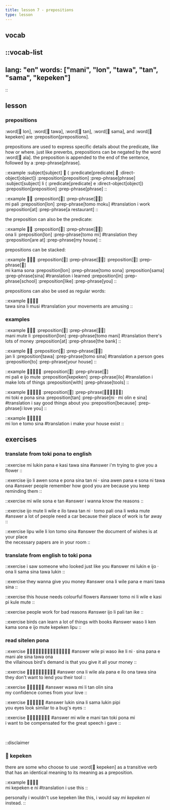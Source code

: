 ```yaml
---
title: lesson 7 - prepositions
type: lesson
---
```

## vocab
::vocab-list
---
lang: "en"
words: ["mani", "lon", "tawa", "tan", "sama", "kepeken"]
---
::

## lesson
### prepositions
:word[󱤬 lon], :word[󱥩 tawa], :word[󱥧 tan], :word[󱥖 sama], and :word[󱤙 kepeken] are :preposition[prepositions].

prepositions are used to express specific details about the predicate, like how or where. just like preverbs, prepositions can be negated by the word :word[󱤂 ala]. the preposition is appended to the end of the sentence, followed by a :prep-phrase[phrase].

::example
:subject[subject] 󱤧 ( :predicate[predicate] 󱤉 :direct-object[object]) :preposition[preposition] :prep-phrase[phrase] \
:subject[subject] li ( :predicate[predicate] e :direct-object[object]) :preposition[preposition] :prep-phrase[phrase]
::

::example
󱤴󱥉 :preposition[󱤬] :prep-phrase[󱥭󱤶] \
mi pali :preposition[lon] :prep-phrase[tomo moku]
#translation
i work :preposition[at] :prep-phrase[a restaurant]
::

the preposition can also be the predicate:

::example
󱥆󱤧 :preposition[󱤬] :prep-phrase[󱥭󱤴] \
ona li :preposition[lon] :prep-phrase[tomo mi]
#translation
they :preposition[are at] :prep-phrase[my house]
::

prepositions can be stacked:

::example
󱤴󱤖󱥡 :preposition[󱤬] :prep-phrase[󱥭󱥡] :preposition[󱥖] :prep-phrase[󱥞] \
mi kama sona :preposition[lon] :prep-phrase[tomo sona] :preposition[sama] :prep-phrase[sina]
#translation
i learned :preposition[in] :prep-phrase[school] :preposition[like] :prep-phrase[you]
::

prepositions can also be used as regular words:

::example
󱥩󱥞󱤧󱤻 \
tawa sina li musi
#translation
your movements are amusing
::

### examples
::example
󱤲󱤼󱤧 :preposition[󱤬] :prep-phrase[󱥭󱤲] \
mani mute li :preposition[lon] :prep-phrase[tomo mani]
#translation
there's lots of money :preposition[at] :prep-phrase[the bank]
::

::example
󱤑󱤧 :preposition[󱥩] :prep-phrase[󱥭󱥞] \
jan li :preposition[tawa] :prep-phrase[tomo sina]
#translation
a person goes :preposition[to] :prep-phrase[your house]
::

::example
󱤴󱥉󱤉󱤌󱤼 :preposition[󱤙] :prep-phrase[󱤎] \
mi pali e ijo mute :preposition[kepeken] :prep-phrase[ilo]
#translation
i make lots of things :preposition[with] :prep-phrase[tools]
::

::example
󱤴󱥬󱤉󱥔󱥞 :preposition[󱥧] :prep-phrase[󱥁󱦜󱤴󱥅󱤉󱥞] \
mi toki e pona sina :preposition[tan] :prep-phrase[ni · mi olin e sina]
#translation
i say good things about you :preposition[because] :prep-phrase[i love you]
::

::example
󱤴󱤬󱤉󱥭󱥞 \
mi lon e tomo sina
#translation
i make your house exist
::

## exercises
### translate from toki pona to english
::exercise
mi lukin pana e kasi tawa sina
#answer
i'm trying to give you a flower
::

::exercise
ijo li awen sona e pona sina tan ni · sina awen pana e sona ni tawa ona
#answer
people remember how good you are because you keep reminding them
::

::exercise
mi wile sona e tan
#answer
i wanna know the reasons
::

::exercise
ijo mute li wile e ilo tawa tan ni · tomo pali ona li weka mute
#answer
 a lot of people need a car because their place of work is far away 
::

::exercise
lipu wile li lon tomo sina
#answer
the document of wishes is at your place \
the necessary papers are in your room
::

### translate from english to toki pona
::exercise
i saw someone who looked just like you
#answer
mi lukin e ijo · ona li sama sina tawa lukin
::

::exercise
they wanna give you money
#answer
ona li wile pana e mani tawa sina
::

::exercise
this house needs colourful flowers
#answer
tomo ni li wile e kasi pi kule mute
::

::exercise
people work for bad reasons
#answer
ijo li pali tan ike
::

::exercise
birds can learn a lot of things with books
#answer
waso li ken kama sona e ijo mute kepeken lipu
::

### read sitelen pona
::exercise
󱥷󱥍󱥴󱤍󱤧󱥁󱦜󱥞󱥌󱤉󱤲󱤄󱥞󱥩󱥆
#answer
wile pi waso ike li ni · sina pana e mani ale sina tawa ona \
the villainous bird's demand is that you give it all your money
::

::exercise
󱥆󱤧󱥷󱤂󱥌󱤉󱤎󱥆󱥩󱥞
#answer
ona li wile ala pana e ilo ona tawa sina \
they don't want to lend you their tool
::

::exercise
󱥵󱤴󱤧󱥧󱥅󱥞
#answer
wawa mi li tan olin sina \
my confidence comes from your love
::

::exercise
󱤮󱥞󱤧󱥖󱤮󱥑
#answer
lukin sina li sama lukin pipi \
you eyes look similar to a bug's eyes
::

::exercise
󱤴󱥷󱤉󱤲󱥧󱥬󱥔󱤴
#answer
mi wile e mani tan toki pona mi \
i want to be compensated for the great speech i gave
::

<br>

::disclaimer
### 󱤙 kepeken

there are some who choose to use :word[󱤙 kepeken] as a transitive verb that has an identical meaning to its meaning as a preposition.

::example
󱤴󱤙󱤉󱥁 \
mi kepeken e ni
#translation
i use this
::

personally i wouldn't use kepeken like this, i would say *mi kepeken ni* instead.
::